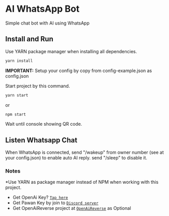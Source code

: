 # AI WhatsApp Bot

Simple chat bot with AI using WhatsApp

## Install and Run

Use YARN package manager when installing all dependencies.

```sh
yarn install
```

**IMPORTANT:** Setup your config by copy from config-example.json as config.json

Start project by this command.

```sh
yarn start
```

or

```sh
npm start
```

Wait until console showing QR code.

## Listen Whatsapp Chat

When WhatsApp is connected, send "/wakeup" from owner number (see at your config.json) to enable auto AI reply. send "/sleep" to disable it.

### Notes

*Use YARN as package manager instead of NPM when working with this project.

- Get OpenAi Key? [`Tap here`](https://platform.openai.com/account/api-keys)
- Get Pawan Key by join to [`Discord server`](https://discord.pawan.krd)
- Get OpenAiReverse project at [`OpenAiReverse`](https://github.com/dhonyfikri/OpenAiReverse) as Optional
